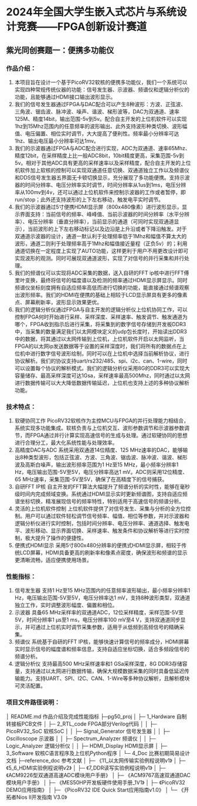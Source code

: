 # 2024年全国大学生嵌入式芯片与系统设计竞赛——FPGA创新设计赛道
## 紫光同创赛题一：便携多功能仪
### 作品介绍：
1. 本项目旨在设计一个基于PicoRV32软核的便携多功能仪，我们一个系统可以实现四种常规传统仪器的功能：信号发生器、示波器、频谱仪和逻辑分析仪的功能，且能够通过HDMI接口输出波形显示。
2. 我们的信号发生器通过FPGA与DAC配合可以产生8种波形：方波、正弦波、三角波、锯齿波、脉冲波、噪声、谐波、梯形波等，DAC为双通道、速率125M、精度14bit，输出范围-5v到5v。配合自主开发的上位机软件可以实现1hz到15Mhz范围内的任意频率的波形输出、此外支持波形种类切换、波形幅值、电压偏置、相位实时调节，大大提高了便利性。频率最小分辨率可达1hz、输出电压最小分辨率可达1mv。
3. 我们的示波器通过FPGA与ADC配合进行实现，ADC为双通道、速率65Mhz、精度12bit，在采样精度上比一般ADC8bit，10bit精度更高，采集范围-5v到5v。相对于其他ADC具有更高的采样速率以及采样精度，配合自主开发的上位机软件加上软核的控制可以实现双通道任意切换、双通道独立工作以及频谱仪和DDS信号发生器五界面无卡顿切换显示，充分展现了多功能便携。支持示波器的时间分辨率、电压分辨率实时调节，时间分辨率从1us到1ms，电压分辨率从100mv到4v，还可以通过上位机软件来控制示波器的工作或者暂停，即run/stop；此外还支持波形的上下左右移动，触发电平实时调节。
4. 我们的示波器通过5寸便携HDMI显示屏（800x480像素）进行波形显示，显示界面支持：当前信号的频率、峰峰值、当前示波器的时间分辨率（水平分辨率）、电压分辨率（垂直分辨率），当前显示的通道（可同时实现双通道显示），当前波形的上下左右移动标记以及边沿是上升沿或者下降沿触发。对于双通道示波器的设计，通道一默认利于处理频率低于1Mhz和幅值不算太大的波形，通道二则利于处理频率高于1Mhz和幅值接近量程（正负5v）的；利用通道切换在一定程度上实现了AUTO功能，这样更利于用户不用更改设计即可实现波形的观测。同时可展现双通道波形，实现了对信号的并行采集和并行处理。
5. 我们的频谱仪可以实现将ADC采集的数据，送入自研的FFT ip核中进行FFT傅里叶变换，最终将信号的幅度谱以及检测的频率通过HDMI显示屏显示。同时频谱仪坐标刻度拥有自适应频率高低而进行切换的功能，能直接通过频谱观察出波形频率。我们的HDMI在便携的基础上相较于LCD显示屏具有更多的像素点、屏幕刷新率，波形显示效果更优。
6. 我们的逻辑分析仪通过FPGA与自主开发的逻辑分析仪上位机协同工作，可以控制FPGA何时开始进行采样、采样深度、采样速率、触发调节、触发通道为哪个，FPGA收到指示后进行采集，将采集到的数字信号存储到开发板DDR3中，当采集的数量满足我们以太网模块定义的udp包长度时，开始读出DDR3中的数据，将其通过以太网传输到上位机，上位机软件开启以太网监听，当FPGA的以太网ip发送数据等于设置的采样深度时，我们将所有的数据点在上位机中进行数字信号波形绘制，同时可以在上位机中选择当前解析协议，进行协议解析。我们的协议支持uart/rs232/485、spi、i2c、can、1-wire，同时可以设置每个协议的解析模式。我们的逻辑分析仪采用8G的DDR3可以实现大容量储存、最高采样深度可达1Gsa，采样速率最高500Mhz，同时通过以太网进行数据传输可以大大降低数据传输延迟，上位机也支持上述的多种协议解析功能。
### 技术特点：
1. 软硬协同工作
PicoRV32软核作为主控MCU与FPGA的并行处理能力相结合，系统实现多功能集成。软核负责与上位机交互、波形参数调节和示波器参数调节，而FPGA通过并行计算实现高速信号的生成与处理。通过软硬协同的思想进行合理分工，最大化系统性能与处理效率。
2. 高精度DAC与ADC
系统采用双通道14位精度、125 MHz速率的DAC，能够输出8种类型波形，包括正弦波、方波、三角波、锯齿波、脉冲波、谐波、梯形波及高斯白噪声，输出波形频率范围为1 Hz至15 MHz，最小频率分辨率1 Hz，电压输出范围-5V至5V，电压分辨率高达1 mV。ADC则采用12位精度、65 MHz速率，采集范围-5V至5V，确保了在高精度下的信号捕获。
3. 自研FFT IP核
自主开发的FFT算法大幅提升了频谱分析的实时性，能够在毫秒级时间内完成频域变换。系统通过HDMI显示实时更新频谱图，支持自适应频谱坐标切换，精准展现信号的频率特性，特别适用于高速信号的频谱分析。
4. 灵活的上位机软件控制
上位机软件提供了对信号发生、采集与分析的全方位控制。用户可以通过软件轻松调节信号频率、幅值、相位等参数，并对示波器和逻辑分析仪进行实时控制，包括时间分辨率、电压分辨率、通道选择、触发电平、波形移动、显示界面切换、采样速率、触发条件和协议解析等进行实时控制，极大提升了操作的便捷性。
5. 便携式HDMI显示
采用5寸800x480分辨率的便携式HDMI显示屏，相较于传统LCD屏幕，HDMI具备更高的刷新率和像素点密度，确保波形和频谱的显示更清晰流畅，适应便携使用场景。
### 性能指标：
1. 信号发生器
支持1 Hz至15 MHz范围内的任意频率波形输出，最小频率分辨率1 Hz，电压输出范围-5V至5V，电压分辨率达1 mV，支持8种波形类型，双通道独立工作，实时调整波形幅度、偏置和相位。
2. 示波器
具备65 MHz采样率的双通道ADC，12位采样精度，采样范围-5V至5V，时间分辨率1 µs至1 ms，电压分辨率100 mV至4 V，支持双通道同步显示，并可通过上位机实时调节采集参数，适用于从低频到高频信号的精确采集。
3. 频谱仪
系统基于自研的FFT IP核，能够快速计算信号的频率成分，HDMI屏幕实时显示信号的幅度谱和频率信息，支持自适应坐标切换，适合多频段信号的频谱分析。
4. 逻辑分析仪
支持最高500 MHz采样速率和1 GSa采样深度，8G DDR3存储容量，支持通过以太网进行数据传输，确保大规模数据采集的同时具备低延迟传输能力。支持UART、SPI、I2C、CAN、1-Wire等多种协议解析，且解析模块可灵活配置。
### 项目文件路径说明：
│ README.md								 作品介绍及完成性能指标
├─pg50_proj
│   ├─ 1_Hardware								 自制转接板PCB文件
│   ├─ 2_RTL_code								FPGA部分Verilog代码
│   │	├─ PicoRV32_SoC								 软核SoC
│   │	├─ Signal_Generator							   信号发生器
│   │	├─ Oscilloscope										示波器
│   │	├─ Spectrum_Analyzer									频谱仪
│   │	├─ Logic_Analyzer							   逻辑分析仪
│   │	├─ HDMI_Display							 HDMI显示屏
│   ├─ 3_Software				  软核C语言程序及上位机Python程序
│   └─ 4_Doc									比赛初期简易设计文档
├─reference_doc												 参考文献
│   ├─ 《11_以太网传输实验例程说明v1》
│   ├─ 《5_6_HDMI实验例程说明v2》
│   ├─ 《7_DDR读写实验例程说明v1》
│   ├─ 《ACM9226型双通道高速ADC模块用户手册》
│   ├─ 《ACM9767高速双通道DAC模块用户手册》
│   ├─ 《MES50HP开发板硬件使用手册_1V1》
│   ├─ 《PicoRV32 DEMO应用指南》
│   ├─ 《PicoRV32 IDE Quick Start应用指南v1.0》
│   └─ 《开拓者Nios II开发指南 V3.0》
